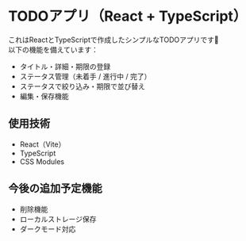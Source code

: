 # TODOアプリ（React + TypeScript）

これはReactとTypeScriptで作成したシンプルなTODOアプリです📝  
以下の機能を備えています：

- タイトル・詳細・期限の登録
- ステータス管理（未着手 / 進行中 / 完了）
- ステータスで絞り込み・期限で並び替え
- 編集・保存機能

## 使用技術

- React（Vite）
- TypeScript
- CSS Modules

## 今後の追加予定機能

- 削除機能
- ローカルストレージ保存
- ダークモード対応
